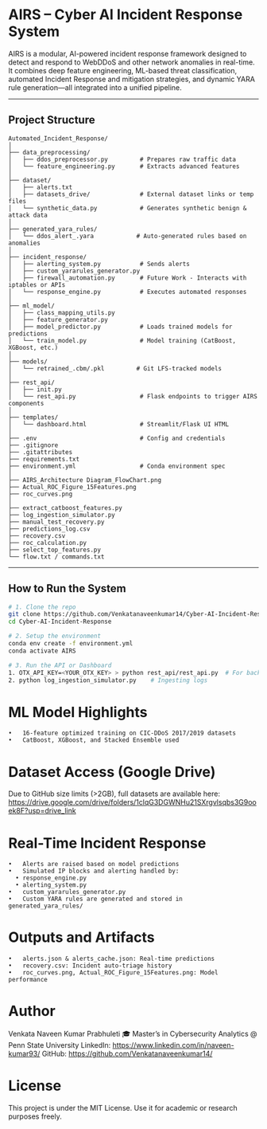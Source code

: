 # AIRS – Cyber AI Incident Response System

AIRS is a modular, AI-powered incident response framework designed to detect and respond to WebDDoS and other network anomalies in real-time. It combines deep feature engineering, ML-based threat classification, automated Incident Response and mitigation strategies, and dynamic YARA rule generation—all integrated into a unified pipeline.

---

## Project Structure
```
Automated_Incident_Response/
│
├── data_preprocessing/
│   ├── ddos_preprocessor.py         # Prepares raw traffic data
│   └── feature_engineering.py       # Extracts advanced features
│
├── dataset/
│   ├── alerts.txt
│   ├── datasets_drive/              # External dataset links or temp files
│   └── synthetic_data.py            # Generates synthetic benign & attack data
│
├── generated_yara_rules/
│   └── ddos_alert_.yara            # Auto-generated rules based on anomalies
│
├── incident_response/
│   ├── alerting_system.py           # Sends alerts
│   ├── custom_yararules_generator.py
│   ├── firewall_automation.py       # Future Work - Interacts with iptables or APIs
│   └── response_engine.py           # Executes automated responses
│
├── ml_model/
│   ├── class_mapping_utils.py
│   ├── feature_generator.py
│   ├── model_predictor.py           # Loads trained models for predictions
│   └── train_model.py               # Model training (CatBoost, XGBoost, etc.)
│
├── models/
│   └── retrained_.cbm/.pkl         # Git LFS-tracked models
│
├── rest_api/
│   ├── init.py
│   └── rest_api.py                  # Flask endpoints to trigger AIRS components
│
├── templates/
│   └── dashboard.html               # Streamlit/Flask UI HTML
│
├── .env                             # Config and credentials
├── .gitignore
├── .gitattributes
├── requirements.txt
├── environment.yml                  # Conda environment spec
│
├── AIRS_Architecture Diagram_FlowChart.png
├── Actual_ROC_Figure_15Features.png
├── roc_curves.png
│
├── extract_catboost_features.py
├── log_ingestion_simulator.py
├── manual_test_recovery.py
├── predictions_log.csv
├── recovery.csv
├── roc_calculation.py
├── select_top_features.py
└── flow.txt / commands.txt
```
---

## How to Run the System

```bash
# 1. Clone the repo
git clone https://github.com/Venkatanaveenkumar14/Cyber-AI-Incident-Response.git
cd Cyber-AI-Incident-Response

# 2. Setup the environment
conda env create -f environment.yml
conda activate AIRS

# 3. Run the API or Dashboard
1. OTX_API_KEY=<YOUR_OTX_KEY> > python rest_api/rest_api.py  # For backend API mode
2. python log_ingestion_simulator.py    # Ingesting logs
```

# ML Model Highlights
	•	16-feature optimized training on CIC-DDoS 2017/2019 datasets
	•	CatBoost, XGBoost, and Stacked Ensemble used

# Dataset Access (Google Drive)

Due to GitHub size limits (>2GB), full datasets are available here:
https://drive.google.com/drive/folders/1clqG3DGWNHu21SXrgvlsqbs3G9ooek8F?usp=drive_link

# Real-Time Incident Response
	•	Alerts are raised based on model predictions
	•	Simulated IP blocks and alerting handled by:
	  •	response_engine.py
	  •	alerting_system.py
    •	custom_yararules_generator.py
	•	Custom YARA rules are generated and stored in generated_yara_rules/

# Outputs and Artifacts
	•	alerts.json & alerts_cache.json: Real-time predictions
	•	recovery.csv: Incident auto-triage history
	•	roc_curves.png, Actual_ROC_Figure_15Features.png: Model performance

# Author

Venkata Naveen Kumar Prabhuleti
🎓 Master’s in Cybersecurity Analytics @ Penn State University
LinkedIn: https://www.linkedin.com/in/naveen-kumar93/
GitHub: https://github.com/Venkatanaveenkumar14/

# License
This project is under the MIT License. Use it for academic or research purposes freely.
